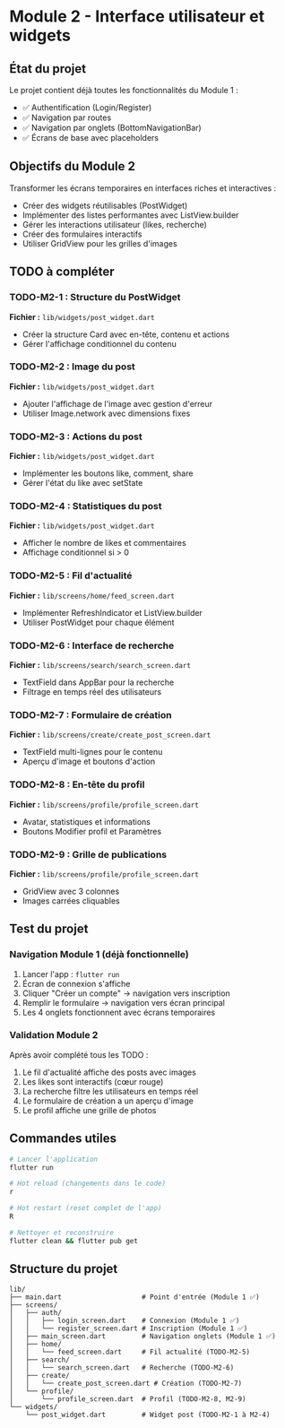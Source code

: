 # Module 2 - Interface utilisateur et widgets

## État du projet
Le projet contient déjà toutes les fonctionnalités du Module 1 :
- ✅ Authentification (Login/Register)
- ✅ Navigation par routes
- ✅ Navigation par onglets (BottomNavigationBar)
- ✅ Écrans de base avec placeholders

## Objectifs du Module 2
Transformer les écrans temporaires en interfaces riches et interactives :
- Créer des widgets réutilisables (PostWidget)
- Implémenter des listes performantes avec ListView.builder
- Gérer les interactions utilisateur (likes, recherche)
- Créer des formulaires interactifs
- Utiliser GridView pour les grilles d'images

## TODO à compléter

### TODO-M2-1 : Structure du PostWidget
**Fichier :** `lib/widgets/post_widget.dart`
- Créer la structure Card avec en-tête, contenu et actions
- Gérer l'affichage conditionnel du contenu

### TODO-M2-2 : Image du post
**Fichier :** `lib/widgets/post_widget.dart`
- Ajouter l'affichage de l'image avec gestion d'erreur
- Utiliser Image.network avec dimensions fixes

### TODO-M2-3 : Actions du post
**Fichier :** `lib/widgets/post_widget.dart`
- Implémenter les boutons like, comment, share
- Gérer l'état du like avec setState

### TODO-M2-4 : Statistiques du post
**Fichier :** `lib/widgets/post_widget.dart`
- Afficher le nombre de likes et commentaires
- Affichage conditionnel si > 0

### TODO-M2-5 : Fil d'actualité
**Fichier :** `lib/screens/home/feed_screen.dart`
- Implémenter RefreshIndicator et ListView.builder
- Utiliser PostWidget pour chaque élément

### TODO-M2-6 : Interface de recherche
**Fichier :** `lib/screens/search/search_screen.dart`
- TextField dans AppBar pour la recherche
- Filtrage en temps réel des utilisateurs

### TODO-M2-7 : Formulaire de création
**Fichier :** `lib/screens/create/create_post_screen.dart`
- TextField multi-lignes pour le contenu
- Aperçu d'image et boutons d'action

### TODO-M2-8 : En-tête du profil
**Fichier :** `lib/screens/profile/profile_screen.dart`
- Avatar, statistiques et informations
- Boutons Modifier profil et Paramètres

### TODO-M2-9 : Grille de publications
**Fichier :** `lib/screens/profile/profile_screen.dart`
- GridView avec 3 colonnes
- Images carrées cliquables

## Test du projet

### Navigation Module 1 (déjà fonctionnelle)
1. Lancer l'app : `flutter run`
2. Écran de connexion s'affiche
3. Cliquer "Créer un compte" → navigation vers inscription
4. Remplir le formulaire → navigation vers écran principal
5. Les 4 onglets fonctionnent avec écrans temporaires

### Validation Module 2
Après avoir complété tous les TODO :
1. Le fil d'actualité affiche des posts avec images
2. Les likes sont interactifs (cœur rouge)
3. La recherche filtre les utilisateurs en temps réel
4. Le formulaire de création a un aperçu d'image
5. Le profil affiche une grille de photos

## Commandes utiles
```bash
# Lancer l'application
flutter run

# Hot reload (changements dans le code)
r

# Hot restart (reset complet de l'app)
R

# Nettoyer et reconstruire
flutter clean && flutter pub get
```

## Structure du projet
```
lib/
├── main.dart                    # Point d'entrée (Module 1 ✅)
├── screens/
│   ├── auth/
│   │   ├── login_screen.dart    # Connexion (Module 1 ✅)
│   │   └── register_screen.dart # Inscription (Module 1 ✅)
│   ├── main_screen.dart         # Navigation onglets (Module 1 ✅)
│   ├── home/
│   │   └── feed_screen.dart     # Fil actualité (TODO-M2-5)
│   ├── search/
│   │   └── search_screen.dart   # Recherche (TODO-M2-6)
│   ├── create/
│   │   └── create_post_screen.dart # Création (TODO-M2-7)
│   └── profile/
│       └── profile_screen.dart  # Profil (TODO-M2-8, M2-9)
└── widgets/
    └── post_widget.dart         # Widget post (TODO-M2-1 à M2-4)
```
